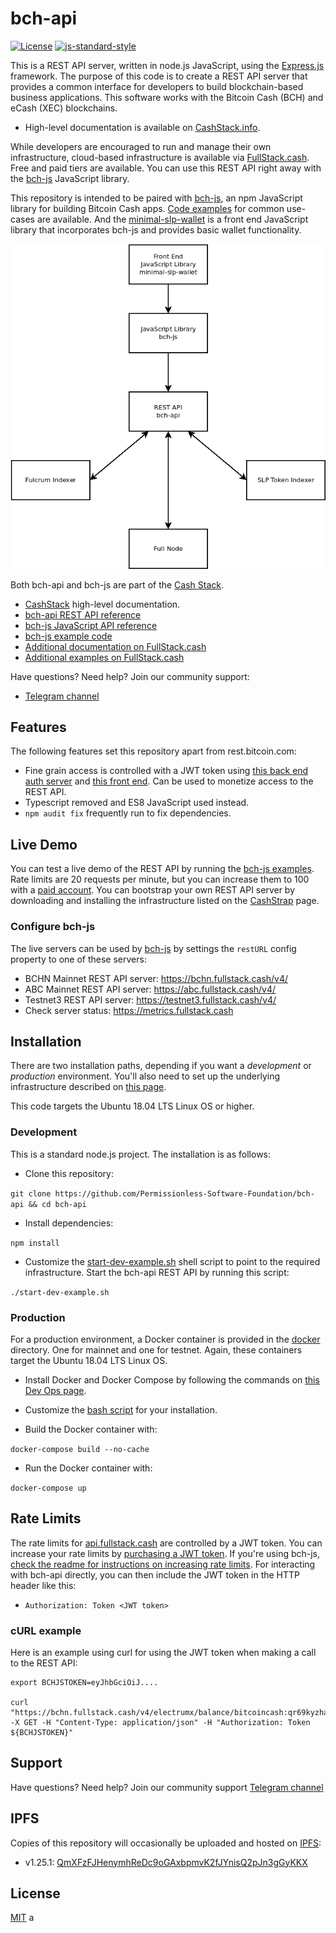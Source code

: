 # bch-api

[![License](https://img.shields.io/npm/l/@psf/bch-js)](https://github.com/Permissionless-Software-Foundation/bch-js/blob/master/LICENSE.md)
[![js-standard-style](https://img.shields.io/badge/javascript-standard%20code%20style-green.svg?style=flat-square)](https://github.com/feross/standard)

This is a REST API server, written in node.js JavaScript, using the [Express.js](https://expressjs.com/) framework. The purpose of this code is to create a REST API server that provides a common interface for developers to build blockchain-based business applications. This software works with the Bitcoin Cash (BCH) and eCash (XEC) blockchains.
- High-level documentation is available on [CashStack.info](https://cashstack.info).

While developers are encouraged to run and manage their own infrastructure, cloud-based infrastructure is available via [FullStack.cash](https://fullstack.cash). Free and paid tiers are available. You can use this REST API right away with the [bch-js](https://github.com/Permissionless-Software-Foundation/bch-js) JavaScript library.

This repository is intended to be paired with [bch-js](https://github.com/Permissionless-Software-Foundation/bch-js), an npm JavaScript library for building Bitcoin Cash apps. [Code examples](https://github.com/Permissionless-Software-Foundation/bch-js-examples) for common use-cases are available. And the [minimal-slp-wallet](https://www.npmjs.com/package/minimal-slp-wallet) is a front end JavaScript library that incorporates bch-js and provides basic wallet functionality.

![bch-api dependency diagram](./diagrams/bch-api-dependency-graph.png)

Both bch-api and bch-js are part of the [Cash Stack](https://cashstack.info).

- [CashStack](https://cashstack.info) high-level documentation.
- [bch-api REST API reference](https://api.fullstack.cash/docs/)
- [bch-js JavaScript API reference](https://bchjs.fullstack.cash/)
- [bch-js example code](https://github.com/Permissionless-Software-Foundation/bch-js-examples)
- [Additional documentation on FullStack.cash](https://fullstack.cash/documentation)
- [Additional examples on FullStack.cash](https://fullstack.cash/examples)

Have questions? Need help? Join our community support:
- [Telegram channel](https://t.me/bch_js_toolkit)

## Features
The following features set this repository apart from rest.bitcoin.com:

- Fine grain access is controlled with a JWT token using
[this back end auth server](https://github.com/Permissionless-Software-Foundation/jwt-bch-api) and [this front end](https://github.com/Permissionless-Software-Foundation/jwt-bch-frontend). Can be used to monetize access to the REST API.
- Typescript removed and ES8 JavaScript used instead.
- `npm audit fix` frequently run to fix dependencies.

## Live Demo
You can test a live demo of the REST API by running the
[bch-js examples](https://github.com/Permissionless-Software-Foundation/bch-js-examples).
Rate limits are 20 requests per minute, but you can increase them to 100 with a [paid account](https://fullstack.cash/pricing).
You can bootstrap your own REST API server by downloading and installing the infrastructure listed on the [CashStrap](https://fullstack.cash/cashstrap) page.

### Configure bch-js
The live servers can be used by [bch-js](https://github.com/Permissionless-Software-Foundation/bch-js) by settings the `restURL` config property to one of these servers:

- BCHN Mainnet REST API server: https://bchn.fullstack.cash/v4/
- ABC Mainnet REST API server: https://abc.fullstack.cash/v4/
- Testnet3 REST API server: https://testnet3.fullstack.cash/v4/
- Check server status: https://metrics.fullstack.cash

## Installation
There are two installation paths, depending if you want a *development* or
*production* environment. You'll also need to set up the underlying infrastructure
described on [this page](https://psfoundation.cash/blog/cash-stack).

This code targets the Ubuntu 18.04 LTS Linux OS or higher.

### Development
This is a standard node.js project. The installation is as follows:

- Clone this repository:

`git clone https://github.com/Permissionless-Software-Foundation/bch-api && cd bch-api`

- Install dependencies:

`npm install`

- Customize the [start-dev-example.sh](start-dev-example.sh) shell script to
point to the required infrastructure. Start the bch-api REST API by running
this script:

`./start-dev-example.sh`

### Production
For a production environment, a Docker container is provided in the
[docker](docker) directory. One for mainnet and one for testnet. Again, these
containers target the Ubuntu 18.04 LTS Linux OS.

- Install Docker and Docker Compose by following the commands on
[this Dev Ops page](https://troutsblog.com/research/dev-ops/overview).

- Customize the [bash script](docker/mainnet/start-local-mainnet.sh) for your
installation.

- Build the Docker container with:

`docker-compose build --no-cache`

- Run the Docker container with:

`docker-compose up`

## Rate Limits
The rate limits for [api.fullstack.cash](https://api.fullstack.cash) are controlled by a JWT token. You can increase your rate limits by [purchasing a JWT token](https://https://fullstack.cash). If you're using bch-js, [check the readme for instructions on increasing rate limits](https://github.com/Permissionless-Software-Foundation/bch-js#api-key). For interacting with bch-api directly, you can then include the JWT token in the HTTP header like this:

- `Authorization: Token <JWT token>`

### cURL example
Here is an example using curl for using the JWT token when making a call to the REST API:

```
export BCHJSTOKEN=eyJhbGciOiJ....

curl "https://bchn.fullstack.cash/v4/electrumx/balance/bitcoincash:qr69kyzha07dcecrsvjwsj4s6slnlq4r8c30lxnur3" -X GET -H "Content-Type: application/json" -H "Authorization: Token ${BCHJSTOKEN}"
```

## Support
Have questions? Need help? Join our community support
[Telegram channel](https://t.me/bch_js_toolkit)

## IPFS
Copies of this repository will occasionally be uploaded and hosted on [IPFS](https://ipfs.io):

- v1.25.1: [QmXFzFJHenymhReDc9oGAxbpmvK2fJYnisQ2pJn3gGyKKX](https://ipfs.io/ipfs/QmXFzFJHenymhReDc9oGAxbpmvK2fJYnisQ2pJn3gGyKKX)

## License
[MIT](./LICENSE.md)
a
